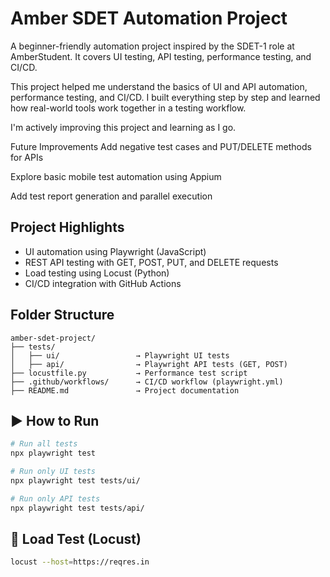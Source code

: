 # Amber SDET Automation Project

A beginner-friendly automation project inspired by the SDET-1 role at AmberStudent. It covers UI testing, API testing, performance testing, and CI/CD.


This project helped me understand the basics of UI and API automation, performance testing, and CI/CD. I built everything step by step and learned how real-world tools work together in a testing workflow.

I'm actively improving this project and learning as I go.

Future Improvements
Add negative test cases and PUT/DELETE methods for APIs

Explore basic mobile test automation using Appium

Add test report generation and parallel execution

##  Project Highlights

- UI automation using Playwright (JavaScript)
- REST API testing with GET, POST, PUT, and DELETE requests
- Load testing using Locust (Python)
- CI/CD integration with GitHub Actions

##  Folder Structure

```
amber-sdet-project/
├── tests/
│   ├── ui/                 → Playwright UI tests
│   ├── api/                → Playwright API tests (GET, POST)
├── locustfile.py           → Performance test script
├── .github/workflows/      → CI/CD workflow (playwright.yml)
├── README.md               → Project documentation
```

## ▶️ How to Run

```bash
# Run all tests
npx playwright test

# Run only UI tests
npx playwright test tests/ui/

# Run only API tests
npx playwright test tests/api/
```

## 🧪 Load Test (Locust)

```bash
locust --host=https://reqres.in
```


